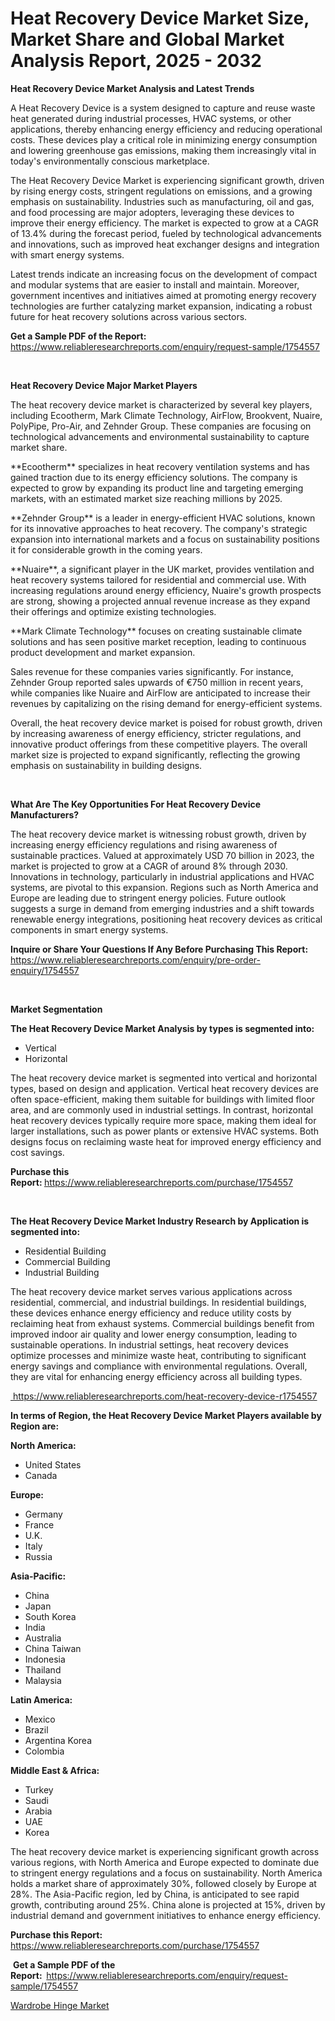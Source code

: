 <p><h1>Heat Recovery Device Market Size, Market Share and Global Market Analysis Report, 2025 - 2032</h1></p><p><strong>Heat Recovery Device Market Analysis and Latest Trends</strong></p>
<p><p>A Heat Recovery Device is a system designed to capture and reuse waste heat generated during industrial processes, HVAC systems, or other applications, thereby enhancing energy efficiency and reducing operational costs. These devices play a critical role in minimizing energy consumption and lowering greenhouse gas emissions, making them increasingly vital in today's environmentally conscious marketplace.</p><p>The Heat Recovery Device Market is experiencing significant growth, driven by rising energy costs, stringent regulations on emissions, and a growing emphasis on sustainability. Industries such as manufacturing, oil and gas, and food processing are major adopters, leveraging these devices to improve their energy efficiency. The market is expected to grow at a CAGR of 13.4% during the forecast period, fueled by technological advancements and innovations, such as improved heat exchanger designs and integration with smart energy systems.</p><p>Latest trends indicate an increasing focus on the development of compact and modular systems that are easier to install and maintain. Moreover, government incentives and initiatives aimed at promoting energy recovery technologies are further catalyzing market expansion, indicating a robust future for heat recovery solutions across various sectors.</p></p>
<p><strong>Get a Sample PDF of the Report:&nbsp;</strong> <a href="https://www.reliableresearchreports.com/enquiry/request-sample/1754557?utm_campaign=2009&utm_medium=2&utm_source=Github&utm_content=ia&utm_term=18022025&utm_id=heat-recovery-device">https://www.reliableresearchreports.com/enquiry/request-sample/1754557</a></p>
<p>&nbsp;</p>
<p><strong>Heat Recovery Device Major Market Players</strong></p>
<p><p>The heat recovery device market is characterized by several key players, including Ecootherm, Mark Climate Technology, AirFlow, Brookvent, Nuaire, PolyPipe, Pro-Air, and Zehnder Group. These companies are focusing on technological advancements and environmental sustainability to capture market share.</p><p>**Ecootherm** specializes in heat recovery ventilation systems and has gained traction due to its energy efficiency solutions. The company is expected to grow by expanding its product line and targeting emerging markets, with an estimated market size reaching millions by 2025.</p><p>**Zehnder Group** is a leader in energy-efficient HVAC solutions, known for its innovative approaches to heat recovery. The company's strategic expansion into international markets and a focus on sustainability positions it for considerable growth in the coming years.</p><p>**Nuaire**, a significant player in the UK market, provides ventilation and heat recovery systems tailored for residential and commercial use. With increasing regulations around energy efficiency, Nuaire's growth prospects are strong, showing a projected annual revenue increase as they expand their offerings and optimize existing technologies.</p><p>**Mark Climate Technology** focuses on creating sustainable climate solutions and has seen positive market reception, leading to continuous product development and market expansion.</p><p>Sales revenue for these companies varies significantly. For instance, Zehnder Group reported sales upwards of €750 million in recent years, while companies like Nuaire and AirFlow are anticipated to increase their revenues by capitalizing on the rising demand for energy-efficient systems.</p><p>Overall, the heat recovery device market is poised for robust growth, driven by increasing awareness of energy efficiency, stricter regulations, and innovative product offerings from these competitive players. The overall market size is projected to expand significantly, reflecting the growing emphasis on sustainability in building designs.</p></p>
<p>&nbsp;</p>
<p><strong>What Are The Key Opportunities For Heat Recovery Device Manufacturers?</strong></p>
<p><p>The heat recovery device market is witnessing robust growth, driven by increasing energy efficiency regulations and rising awareness of sustainable practices. Valued at approximately USD 70 billion in 2023, the market is projected to grow at a CAGR of around 8% through 2030. Innovations in technology, particularly in industrial applications and HVAC systems, are pivotal to this expansion. Regions such as North America and Europe are leading due to stringent energy policies. Future outlook suggests a surge in demand from emerging industries and a shift towards renewable energy integrations, positioning heat recovery devices as critical components in smart energy systems.</p></p>
<p><strong>Inquire or Share Your Questions If Any Before Purchasing This Report:</strong> <a href="https://www.reliableresearchreports.com/enquiry/pre-order-enquiry/1754557?utm_campaign=2009&utm_medium=2&utm_source=Github&utm_content=ia&utm_term=18022025&utm_id=heat-recovery-device">https://www.reliableresearchreports.com/enquiry/pre-order-enquiry/1754557</a></p>
<p>&nbsp;</p>
<p><strong>Market Segmentation</strong></p>
<p><strong>The Heat Recovery Device Market Analysis by types is segmented into:</strong></p>
<p><ul><li>Vertical</li><li>Horizontal</li></ul></p>
<p><p>The heat recovery device market is segmented into vertical and horizontal types, based on design and application. Vertical heat recovery devices are often space-efficient, making them suitable for buildings with limited floor area, and are commonly used in industrial settings. In contrast, horizontal heat recovery devices typically require more space, making them ideal for larger installations, such as power plants or extensive HVAC systems. Both designs focus on reclaiming waste heat for improved energy efficiency and cost savings.</p></p>
<p><strong>Purchase this Report:&nbsp;</strong><a href="https://www.reliableresearchreports.com/purchase/1754557?utm_campaign=2009&utm_medium=2&utm_source=Github&utm_content=ia&utm_term=18022025&utm_id=heat-recovery-device">https://www.reliableresearchreports.com/purchase/1754557</a></p>
<p>&nbsp;</p>
<p><strong>The Heat Recovery Device Market Industry Research by Application is segmented into:</strong></p>
<p><ul><li>Residential Building</li><li>Commercial Building</li><li>Industrial Building</li></ul></p>
<p><p>The heat recovery device market serves various applications across residential, commercial, and industrial buildings. In residential buildings, these devices enhance energy efficiency and reduce utility costs by reclaiming heat from exhaust systems. Commercial buildings benefit from improved indoor air quality and lower energy consumption, leading to sustainable operations. In industrial settings, heat recovery devices optimize processes and minimize waste heat, contributing to significant energy savings and compliance with environmental regulations. Overall, they are vital for enhancing energy efficiency across all building types.</p></p>
<p><a href="https://www.reliableresearchreports.com/heat-recovery-device-r1754557?utm_campaign=2009&utm_medium=2&utm_source=Github&utm_content=ia&utm_term=18022025&utm_id=heat-recovery-device">&nbsp;https://www.reliableresearchreports.com/heat-recovery-device-r1754557</a></p>
<p><strong>In terms of Region, the Heat Recovery Device Market Players available by Region are:</strong></p>
<p>
    <p> <strong> North America: </strong>
        <ul>
            <li>United States</li>
            <li>Canada</li>
        </ul>
        </p> 
    <p> <strong> Europe: </strong>
        <ul>
            <li>Germany</li>
            <li>France</li>
            <li>U.K.</li>
            <li>Italy</li>
            <li>Russia</li>
        </ul>
        </p> 
    <p> <strong> Asia-Pacific: </strong>
        <ul>
            <li>China</li>
            <li>Japan</li>
            <li>South Korea</li>
            <li>India</li>
            <li>Australia</li>
            <li>China Taiwan</li>
            <li>Indonesia</li>
            <li>Thailand</li>
            <li>Malaysia</li>
        </ul>
        </p> 
    <p> <strong> Latin America: </strong>
        <ul>
            <li>Mexico</li>
            <li>Brazil</li>
            <li>Argentina Korea</li>
            <li>Colombia</li>
        </ul>
        </p> 
    <p> <strong> Middle East & Africa: </strong>
        <ul>
            <li>Turkey</li>
            <li>Saudi</li>
            <li>Arabia</li>
            <li>UAE</li>
            <li>Korea</li>
        </ul>
    </p>
    </p>
<p><p>The heat recovery device market is experiencing significant growth across various regions, with North America and Europe expected to dominate due to stringent energy regulations and a focus on sustainability. North America holds a market share of approximately 30%, followed closely by Europe at 28%. The Asia-Pacific region, led by China, is anticipated to see rapid growth, contributing around 25%. China alone is projected at 15%, driven by industrial demand and government initiatives to enhance energy efficiency.</p></p>
<p><strong>Purchase this Report: </strong><a href="https://www.reliableresearchreports.com/purchase/1754557?utm_campaign=2009&utm_medium=2&utm_source=Github&utm_content=ia&utm_term=18022025&utm_id=heat-recovery-device">https://www.reliableresearchreports.com/purchase/1754557</a></p>
<p>&nbsp;<strong>Get a Sample PDF of the Report:&nbsp;&nbsp;</strong><a href="https://www.reliableresearchreports.com/enquiry/request-sample/1754557?utm_campaign=2009&utm_medium=2&utm_source=Github&utm_content=ia&utm_term=18022025&utm_id=heat-recovery-device">https://www.reliableresearchreports.com/enquiry/request-sample/1754557</a></p>
<p><strong></strong></p>
<p><p><a href="https://github.com/hgf64gh/Market-Research-Report-List-1/blob/main/wardrobe-hinge-market.md?utm_campaign=2009&utm_medium=2&utm_source=Github&utm_content=ia&utm_term=18022025&utm_id=heat-recovery-device">Wardrobe Hinge Market</a></p></p>